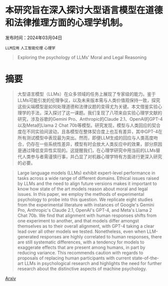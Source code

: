 # 本研究旨在深入探讨大型语言模型在道德和法律推理方面的心理学机制。

发布时间：2024年03月04日

`LLM应用` `人工智能伦理` `心理学`

> Exploring the psychology of LLMs' Moral and Legal Reasoning

# 摘要

> 大型语言模型（LLMs）在众多领域的任务上展现了专家级的能力。鉴于LLMs可能引发的伦理争议，以及未来版本需与人类价值观保持一致，探究这些尖端模型是如何处理道德和法律议题的变得尤为关键。本文借鉴实验心理学的手法，深入探讨了这一课题。我们复现了八项来自实验心理学文献的研究，涉及谷歌的Gemini Pro、Anthropic的Claude 2.1、OpenAI的GPT-4以及Meta的Llama 2 Chat 70b等模型。研究发现，模型与人类回应的契合度在不同实验间波动，且各模型在整体契合度上也互有差异，其中GPT-4在所有测试模型中表现最为突出。然而，即便LLM生成的回应与人类高度吻合，仍存在一些系统性差异，模型有时会放大人类反应中的效果，部分原因是通过降低变异性实现的。这提醒我们，在心理学研究中用当前的LLMs替代人类参与者需谨慎行事，并凸显了对机器心理学特有方面进行更深入研究的必要。

> Large language models (LLMs) exhibit expert-level performance in tasks across a wide range of different domains. Ethical issues raised by LLMs and the need to align future versions makes it important to know how state of the art models reason about moral and legal issues. In this paper, we employ the methods of experimental psychology to probe into this question. We replicate eight studies from the experimental literature with instances of Google's Gemini Pro, Anthropic's Claude 2.1, OpenAI's GPT-4, and Meta's Llama 2 Chat 70b. We find that alignment with human responses shifts from one experiment to another, and that models differ amongst themselves as to their overall alignment, with GPT-4 taking a clear lead over all other models we tested. Nonetheless, even when LLM-generated responses are highly correlated to human responses, there are still systematic differences, with a tendency for models to exaggerate effects that are present among humans, in part by reducing variance. This recommends caution with regards to proposals of replacing human participants with current state-of-the-art LLMs in psychological research and highlights the need for further research about the distinctive aspects of machine psychology.

[Arxiv](https://arxiv.org/abs/2308.01264)